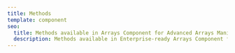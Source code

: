 ```yaml
---
title: Methods
template: component
seo:
  title: Methods available in Arrays Component for Advanced Arrays Manipulations
  description: Methods available in Enterprise-ready Arrays Component for working with arrays, allowing you to chain multiple arrays operations together using a more readable syntax compared to traditional PHP arrays functions
---
```

